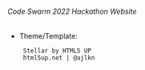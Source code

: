 ###### Code Swarm 2022 Hackathon Website

* Theme/Template:
  
       Stellar by HTML5 UP
       html5up.net | @ajlkn